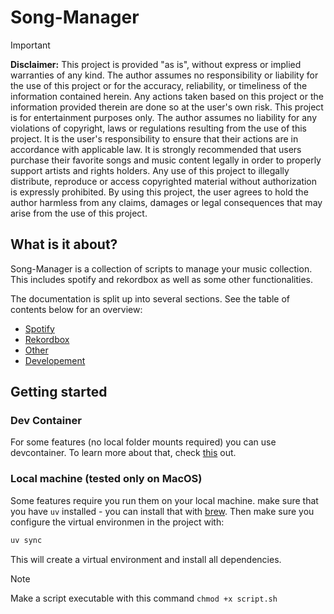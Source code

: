 # Song-Manager

> [!IMPORTANT]
> **Disclaimer:**
> This project is provided "as is", without express or implied warranties of any kind. The author assumes no responsibility or liability for the use of this project or for the accuracy, reliability, or timeliness of the information contained herein. Any actions taken based on this project or the information provided therein are done so at the user's own risk.
> This project is for entertainment purposes only. The author assumes no liability for any violations of copyright, laws or regulations resulting from the use of this project. It is the user's responsibility to ensure that their actions are in accordance with applicable law.
> It is strongly recommended that users purchase their favorite songs and music content legally in order to properly support artists and rights holders. Any use of this project to illegally distribute, reproduce or access copyrighted material without authorization is expressly prohibited.
> By using this project, the user agrees to hold the author harmless from any claims, damages or legal consequences that may arise from the use of this project.

## What is it about?

Song-Manager is a collection of scripts to manage your music collection. This includes spotify and rekordbox as well as some other functionalities.

The documentation is split up into several sections. See the table of contents below for an overview:

- [Spotify](./docs/spotify.md)
- [Rekordbox](./docs/rekordbox.md)
- [Other](./docs/other.md)
- [Developement](./docs/developement.md)

## Getting started

### Dev Container

For some features (no local folder mounts required) you can use devcontainer. To learn more about that, check [this](https://code.visualstudio.com/docs/devcontainers/containers) out.

### Local machine (tested only on MacOS)

Some features require you run them on your local machine.
make sure that you have `uv` installed - you can install that with [brew](https://brew.sh). Then make sure you configure the virtual environmen in the project with:

```bash
uv sync
```

This will create a virtual environment and install all dependencies.

> [!NOTE]
> Make a script executable with this command `chmod +x script.sh`
